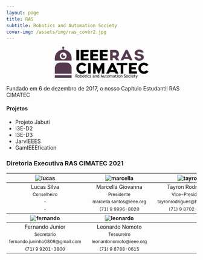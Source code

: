 ```yaml
---
layout: page
title: RAS
subtitle: Robotics and Automation Society
cover-img: /assets/img/ras_cover2.jpg
---
```


<p style="text-align: center;"> <img src="/assets/img/ras.png" alt="drawing" width="250"/> </p>

Fundado em 6 de dezembro de 2017, o nosso Capítulo Estudantil RAS CIMATEC

#### Projetos
- Projeto Jabuti
- I3E-D2
- I3E-D3
- JarvIEEES
- GamIEEEfication

### Diretoria Executiva RAS CIMATEC 2021
<div class="row">
  <div class="mobile-side-scroller">
    <table class="table-borderless highlight">
      <thead>
        <tr>
          <th><center><img src="{{ 'assets/img/voluntarios/semfoto.png' | relative_url }}" width="100" alt="lucas" class="img-fluid rounded-circle" /></center></th>
          <th></th>
          <th><center><img src="{{ 'assets/img/voluntarios/marcellagiovanna.png' | relative_url }}" width="100" alt="marcella" class="img-fluid rounded-circle"/></center></th>
          <th></th>
          <th><center><img src="{{ 'assets/img/voluntarios/semfoto.png' | relative_url }}" width="100" alt="tayron" class="img-fluid rounded-circle"/></center></th>
        </tr>
      </thead>
      <tbody>
        <tr class="font-weight-bolder" style="text-align: center margin-top: 0">
          <td width="33%"><center>Lucas Silva</center></td>
          <td></td>
          <td width="33%"><center>Marcella Giovanna</center></td>
          <td></td>
          <td width="33%"><center>Tayron Rodrigues</center></td>
        </tr>
        <tr style="text-align: center" >
          <td style="vertical-align: top"><small><center>Conselheiro</center></small></td>
          <td></td>
          <td style="vertical-align: top"><small><center>Presidente</center></small></td>
          <td></td>
          <td style="vertical-align: top"><small><center>Vice-Presidente</center></small></td>
        </tr>
        <tr style="text-align: center" >
          <td style="vertical-align: top"><small><center>-</center></small></td>
          <td></td>
          <td style="vertical-align: top"><small><center>marcella.santos@ieee.org</center></small></td>
          <td></td>
          <td style="vertical-align: top"><small><center>tayronrodrigues@hotmail.com</center></small></td>
        </tr>
        <tr style="text-align: center" >
          <td style="vertical-align: top"><small><center>-</center></small></td>
          <td></td>
          <td style="vertical-align: top"><small><center>(71) 9 9996-8020</center></small></td>
          <td></td>
          <td style="vertical-align: top"><small><center>(71) 9 8702-3288</center></small></td>
        </tr>
      </tbody>
      <thead>
        <tr>
          <th><center><img src="{{ 'assets/img/voluntarios/semfoto.png' | relative_url }}" width="100" alt="fernando" class="img-fluid rounded-circle"/></center></th>
          <th></th>
          <th><center><img src="{{ 'assets/img/voluntarios/semfoto.png' | relative_url }}" width="100" alt="leonardo" class="img-fluid rounded-circle"/></center></th>
        </tr>
      </thead>
      <tbody>
        <tr class="font-weight-bolder" style="text-align: center margin-top: 0">
          <td width="50%"><center>Fernando Junior</center></td>
          <td></td>
          <td width="50%"><center>Leonardo Nomoto</center></td>
        </tr>
        <tr style="text-align: center" >
          <td style="vertical-align: top"><small><center>Secretario</center></small></td>
          <td></td>
          <td style="vertical-align: top"><small><center>Tesoureiro</center></small></td>
        </tr>
        <tr style="text-align: center" >
          <td style="vertical-align: top"><small><center>fernando.juninho0809@gmail.com</center></small></td>
          <td></td>
          <td style="vertical-align: top"><small><center>leonardonomoto@ieee.org</center></small></td>
        </tr>
        <tr style="text-align: center" >
          <td style="vertical-align: top"><small><center>(71) 9 9201-3800</center></small></td>
          <td></td>
          <td style="vertical-align: top"><small><center>(71) 9 8788-0615</center></small></td>
        </tr>
      </tbody>
    </table>
  </div>
</div>
